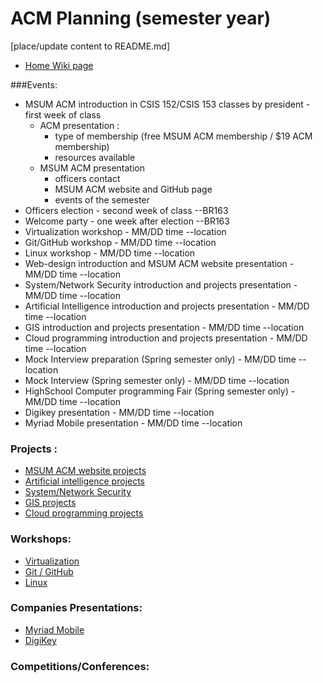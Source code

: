 # ACM Planning (semester year)
[place/update content to README.md]

+ <a href="https://github.com/MSUM-ACM/Planning/wiki" target="_blank">Home Wiki page</a>

###Events:
  - MSUM ACM introduction in CSIS 152/CSIS 153 classes by president - first week of class
    + ACM presentation : 
        - type of membership (free MSUM ACM membership / $19 ACM membership)
        - resources available
    + MSUM ACM presentation
        - officers contact
        - MSUM ACM website and GitHub page
        - events of the semester
  - Officers election - second week of class --BR163
  - Welcome party - one week after election --BR163
  - Virtualization workshop - MM/DD time --location
  - Git/GitHub workshop - MM/DD time --location
  - Linux workshop - MM/DD time --location
  - Web-design introduction and MSUM ACM website presentation - MM/DD time --location
  - System/Network Security introduction and projects presentation - MM/DD time --location
  - Artificial Intelligence introduction and projects presentation - MM/DD time --location
  - GIS introduction and projects presentation - MM/DD time --location
  - Cloud programming introduction and projects presentation - MM/DD time --location
  - Mock Interview preparation (Spring semester only) - MM/DD time --location
  - Mock Interview (Spring semester only) - MM/DD time --location
  - HighSchool Computer programming Fair (Spring semester only) - MM/DD time --location
  - Digikey presentation - MM/DD time --location
  - Myriad Mobile presentation - MM/DD time --location
### Projects :
  - <a href="https://github.com/MSUM-ACM/Planning/wiki/MSUM_ACM_website" target="_blank">MSUM ACM website projects</a>
  - <a href="https://github.com/MSUM-ACM/Planning/wiki/Artificial_Intelligence_projects" target="_blank">Artificial intelligence projects</a>
  - <a href="https://github.com/MSUM-ACM/Planning/wiki/Security_projects" target="_blank">System/Network Security</a>
  - <a href="https://github.com/MSUM-ACM/Planning/wiki/GIS_projects" target="_blank">GIS projects</a>
  - <a href="https://github.com/MSUM-ACM/Planning/wiki/Cloud_Programming_projects" target="_blank">Cloud programming projects</a>
### Workshops:
 - <a href="https://github.com/MSUM-ACM/Planning/wiki/Virtualization" target="_blank">Virtualization</a>
 - <a href="https://github.com/MSUM-ACM/Planning/wiki/GitHub" target="_blank">Git / GitHub</a>
 - <a href="https://github.com/MSUM-ACM/Planning/wiki/Linux" target="_blank">Linux</a>
### Companies Presentations:
 - <a href="http://myriadmobile.com/" target="_blank">Myriad Mobile</a>
 - <a href="http://www.digikey.com/" target="_blank">DigiKey</a>
### Competitions/Conferences:
